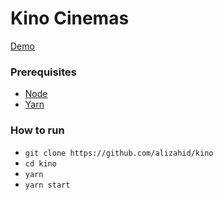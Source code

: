 # Kino Cinemas

[Demo](https://kino.onrender.com/)

### Prerequisites

- [Node](https://nodejs.org/en/)
- [Yarn](https://yarnpkg.com/en/)

### How to run

- `git clone https://github.com/alizahid/kino`
- `cd kino`
- `yarn`
- `yarn start`
